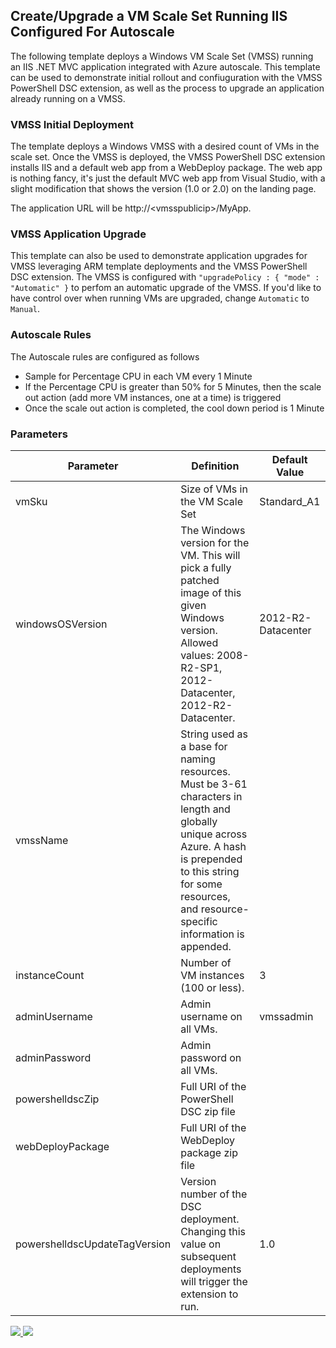 ## Create/Upgrade a VM Scale Set Running IIS Configured For Autoscale ##

The following template deploys a Windows VM Scale Set (VMSS) running an IIS .NET MVC application integrated with Azure autoscale. This template can be used to demonstrate initial rollout and confiuguration with the VMSS PowerShell DSC extension, as well as the process to upgrade an application already running on a VMSS.

### VMSS Initial Deployment ###
The template deploys a Windows VMSS with a desired count of VMs in the scale set. Once the VMSS is deployed, the VMSS PowerShell DSC extension installs IIS and a default web app from a WebDeploy package. The web app is nothing fancy, it's just the default MVC web app from Visual Studio, with a slight modification that shows the version (1.0 or 2.0) on the landing page. 

The application URL will be http://\<vmsspublicip\>/MyApp. 

### VMSS Application Upgrade ###
This template can also be used to demonstrate application upgrades for VMSS leveraging ARM template deployments and the VMSS PowerShell DSC extension. The VMSS is configured with `"upgradePolicy : { "mode" : "Automatic" }` to perfom an automatic upgrade of the VMSS. If you'd like to have control over when running VMs are upgraded, change `Automatic` to `Manual`.

### Autoscale Rules ###
The Autoscale rules are configured as follows
- Sample for Percentage CPU in each VM every 1 Minute
- If the Percentage CPU is greater than 50% for 5 Minutes, then the scale out action (add more VM instances, one at a time) is triggered
- Once the scale out action is completed, the cool down period is 1 Minute

### Parameters ###
| Parameter | Definition | Default Value |
|---|---|---|
| vmSku | Size of VMs in the VM Scale Set | Standard_A1 |
| windowsOSVersion | The Windows version for the VM. This will pick a fully patched image of this given Windows version. Allowed values: 2008-R2-SP1, 2012-Datacenter, 2012-R2-Datacenter. | 2012-R2-Datacenter |
| vmssName | String used as a base for naming resources. Must be 3-61 characters in length and globally unique across Azure. A hash is prepended to this string for some resources, and resource-specific information is appended. ||
|instanceCount| Number of VM instances (100 or less). | 3 |
|adminUsername| Admin username on all VMs. | vmssadmin |
|adminPassword|Admin password on all VMs.||
|powershelldscZip|Full URI of the PowerShell DSC zip file||
|webDeployPackage|Full URI of the WebDeploy package zip file||
|powershelldscUpdateTagVersion|Version number of the DSC deployment. Changing this value on subsequent deployments will trigger the extension to run.|1.0|

<a href="https://portal.azure.com/#create/Microsoft.Template/uri/https%3A%2F%2Fraw.githubusercontent.com%2FAzure%2Fazure-quickstart-templates%2Fmaster%2F201-vmss-windows-webapp-dsc-autoscale%2Fazuredeploy.json" target="_blank">
    <img src="http://azuredeploy.net/deploybutton.png"/>
</a>
<a href="http://armviz.io/#/?load=https%3A%2F%2Fraw.githubusercontent.com%2FAzure%2Fazure-quickstart-templates%2Fmaster%2F201-vmss-windows-webapp-dsc-autoscale%2Fazuredeploy.json" target="_blank">
    <img src="http://armviz.io/visualizebutton.png"/>
</a>
